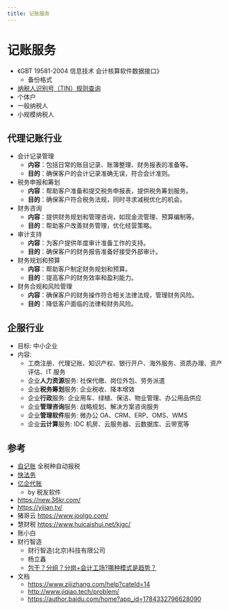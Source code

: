 ```yaml
---
title: 记账服务
---
```


# 记账服务

- 《GBT 19581-2004 信息技术 会计核算软件数据接口》
  - 备份格式
- [纳税人识别号（TIN）规则查询](http://www.chinatax.gov.cn/chinatax/n810219/n810744/n2594306/c101700/index.html)
- 个体户
- 一般纳税人
- 小规模纳税人

## 代理记账行业

- 会计记录管理
  - **内容**：包括日常的账目记录、账簿整理、财务报表的准备等。
  - **目的**：确保客户的会计记录准确无误，符合会计准则。
- 税务申报和筹划
  - **内容**：帮助客户准备和提交税务申报表，提供税务筹划服务。
  - **目的**：确保客户符合税务法规，同时寻求减税优化的机会。
- 财务咨询
  - **内容**：提供财务规划和管理咨询，如现金流管理、预算编制等。
  - **目的**：帮助客户改善财务管理，优化经营策略。
- 审计支持
  - **内容**：为客户提供年度审计准备工作的支持。
  - **目的**：确保客户的财务报告准备好接受外部审计。
- 财务规划和预算
  - **内容**：帮助客户制定财务规划和预算。
  - **目的**：提高客户的财务效率和盈利能力。
- 财务合规和风险管理
  - **内容**：确保客户的财务操作符合相关法律法规，管理财务风险。
  - **目的**：降低客户面临的法律和财务风险。

## 企服行业

- 目标: 中小企业
- 内容:
  - 工商注册、代理记账、知识产权、银行开户、海外服务、资质办理、资产评估、IT 服务
  - 企业**人力资源**服务: 社保代缴、岗位外包、劳务派遣
  - 企业**税务筹划**服务: 企业税收、降本增效
  - 企业**行政**服务: 企业用车、绿植、保洁、物业管理、办公用品供应
  - 企业**管理咨询**服务: 战略规划、解决方案咨询服务
  - 企业**管理软件**服务: 微办公 OA、CRM、ERP、OMS、WMS
  - 企业**云计算**服务: IDC 机房、云服务器、云数据库、云带宽等

## 参考

- [自记账](https://www.zijizhang.com/)
  全税种自动报税
- [快法务](https://www.kuaifawu.com/)
- [亿企代账](https://17dz.com/)
  - by 税友软件
- https://new.36kr.com/
- https://yijian.tv/
- 猪哥云 https://www.joolgo.com/
- 慧财税 https://www.huicaishui.net/kjgc/
- 账小白
- 财行智造
  - 财行智造(北京)科技有限公司
  - 杨立鑫
  - [包干？分组？分岗+会计工场?哪种模式是趋势？](https://mp.weixin.qq.com/s?__biz=Mzg5MjUzNjQ1NA==&mid=2247483749&idx=1&sn=b16e07ae0a4ce1f4f3a835f3877f177e)
- 文档
  - https://www.zijizhang.com/help?cateId=14
  - http://www.jiqiao.tech/problem/
  - https://author.baidu.com/home?app_id=1784332796628090
